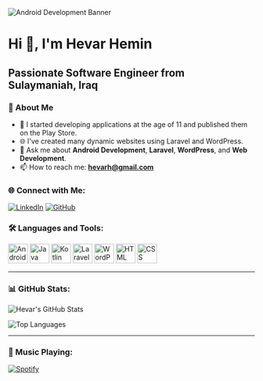 <!-- Banner Image -->
<img src="https://your-banner-image-link.com" alt="Android Development Banner">

# Hi 👋, I'm Hevar Hemin

## Passionate Software Engineer from Sulaymaniah, Iraq

### 🚀 About Me
- 🌱 I started developing applications at the age of 11 and published them on the Play Store.
- 🌐 I've created many dynamic websites using Laravel and WordPress.
- 💬 Ask me about **Android Development**, **Laravel**, **WordPress**, and **Web Development**.
- 📫 How to reach me: **hevarh@gmail.com**

### 🌐 Connect with Me:
[![LinkedIn](https://img.shields.io/badge/LinkedIn-%230A66C2.svg?&style=for-the-badge&logo=linkedin&logoColor=white)](https://www.linkedin.com/in/hevar-hemin/)
[![GitHub](https://img.shields.io/badge/GitHub-%23121011.svg?&style=for-the-badge&logo=github&logoColor=white)](https://github.com/Hevarh1)

### 🛠 Languages and Tools:
<p align="left">
  <img src="https://cdn.jsdelivr.net/gh/devicons/devicon/icons/android/android-original.svg" height="40" alt="Android"/>
  <img src="https://cdn.jsdelivr.net/gh/devicons/devicon/icons/java/java-original.svg" height="40" alt="Java"/>
  <img src="https://cdn.jsdelivr.net/gh/devicons/devicon/icons/kotlin/kotlin-original.svg" height="40" alt="Kotlin"/>
  <img src="https://github.com/devicons/devicon/tree/v2.16.0/icons/laravel/laravel-plain.svg" height="40" alt="Laravel"/>
  <img src="https://cdn.jsdelivr.net/gh/devicons/devicon/icons/wordpress/wordpress-original.svg" height="40" alt="WordPress"/>
  <img src="https://cdn.jsdelivr.net/gh/devicons/devicon/icons/html5/html5-original.svg" height="40" alt="HTML"/>
  <img src="https://cdn.jsdelivr.net/gh/devicons/devicon/icons/css3/css3-original.svg" height="40" alt="CSS"/>
</p>

---

### 📊 GitHub Stats:
![Hevar's GitHub Stats](https://github-readme-stats.vercel.app/api?username=Hevarh1&show_icons=true&theme=radical)

![Top Languages](https://github-readme-stats.vercel.app/api/top-langs/?username=Hevarh1&layout=compact&theme=radical)

---

### 🎵 Music Playing:
[![Spotify](https://novatorem-Hevarh1.vercel.app/api/spotify)](https://open.spotify.com/user/yourspotifyusername)

